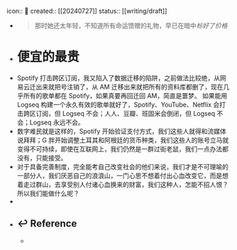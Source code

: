 icon:: 📝
created:: [[20240727]]
status:: [[writing/draft]]

- > 那时她还太年轻，不知道所有命运馈赠的礼物，早已在暗中*标好了价格*
- # 便宜的最贵
- Spotify 打击跨区订阅，我又陷入了数据迁移的陷阱，之前做法比较绝，从网易云迁出来就把号注销了，从 AM 迁移出来就把所有的资料库都删了，现在几乎所有的歌单都在 Spotify，如果真要再回迁回 AM，简直是噩梦。 如果能用 Logseq 构建一个永久有效的歌单就好了，Spotify、YouTube、Netflix 会打击跨区订阅，但 Logseq 不会；人人、豆瓣、班固米会倒闭，但 Logseq 不会；Logseq 永远不会。
- 数字难民就是这样的，Spotify 开始验证支付方式，我们这些人就得和流媒体说拜拜；G 胖开始调整土耳其和阿根廷的货币种类，我们这些人的账号立马就变得不可持续，即使在互联网上，我们仍然是一群过街老鼠，我们一点办法都没有，只能接受。
- 对于具备完善制度，完全能考自己改变社会的他们来说，我们才是不可理喻的一部分人，我们厌恶自己的浪浪山，一门心思不想着付出心血改变它，而是想着走过群山，去享受别人付诸心血换来的财富，我们这种人，怎能不招人恨？所以我们能做什么呢？
-
- ## ↩ Reference
  -